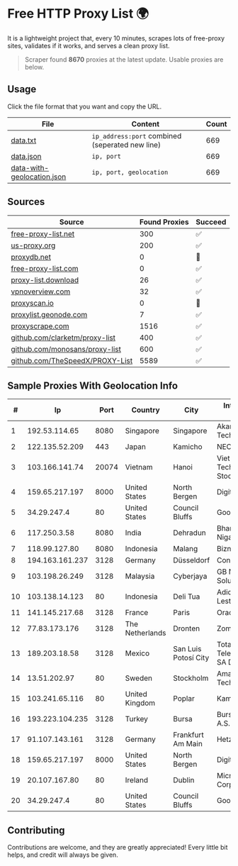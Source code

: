 
# Free HTTP Proxy List 🌍

It is a lightweight project that, every 10 minutes, scrapes lots of free-proxy sites, validates if it works, and serves a clean proxy list.


> Scraper found **8670** proxies at the latest update. Usable proxies are below.

## Usage

Click the file format that you want and copy the URL.


|File|Content|Count|
|----|-------|-----|
|[data.txt](https://raw.githubusercontent.com/themiralay/Proxy-List-World/master/data.txt)|`ip_address:port` combined (seperated new line)|669|
|[data.json](https://raw.githubusercontent.com/themiralay/Proxy-List-World/master/data.json)|`ip, port`|669|
|[data-with-geolocation.json](https://raw.githubusercontent.com/themiralay/Proxy-List-World/master/data-with-geolocation.json)|`ip, port, geolocation`|669|

## Sources

|Source|Found Proxies|Succeed|
|------|-------------|-------|
|[free-proxy-list.net](https://free-proxy-list.net)|300|✅|
|[us-proxy.org](https://www.us-proxy.org)|200|✅|
|[proxydb.net](http://proxydb.net)|0|🚫|
|[free-proxy-list.com](https://free-proxy-list.com/?page=&port=&type%5B%5D=http&type%5B%5D=https&up_time=0&search=Search)|0|✅|
|[proxy-list.download](https://www.proxy-list.download/HTTP)|26|✅|
|[vpnoverview.com](https://vpnoverview.com/privacy/anonymous-browsing/free-proxy-servers)|32|✅|
|[proxyscan.io](https://www.proxyscan.io)|0|🚫|
|[proxylist.geonode.com](https://proxylist.geonode.com/api/proxy-list?limit=300&page=1&sort_by=lastChecked&sort_type=desc&protocols=http,https)|7|✅|
|[proxyscrape.com](https://api.proxyscrape.com/v2/?request=displayproxies&protocol=http&timeout=10000&country=all&ssl=all&anonymity=all)|1516|✅|
|[github.com/clarketm/proxy-list](https://raw.githubusercontent.com/clarketm/proxy-list/master/proxy-list-raw.txt)|400|✅|
|[github.com/monosans/proxy-list](https://raw.githubusercontent.com/monosans/proxy-list/main/proxies/http.txt)|600|✅|
|[github.com/TheSpeedX/PROXY-List](https://raw.githubusercontent.com/TheSpeedX/PROXY-List/master/http.txt)|5589|✅|


## Sample Proxies With Geolocation Info

|#|Ip|Port|Country|City|Internet Service Provider|
|-|--|----|-------|----|-------------------------|
|1|192.53.114.65|8080|Singapore|Singapore|Akamai Technologies, Inc.|
|2|122.135.52.209|443|Japan|Kamicho|NEC BIGLOBE Ltd.|
|3|103.166.141.74|20074|Vietnam|Hanoi|Viet NAM Cloud Technology Joint Stock Company|
|4|159.65.217.197|8000|United States|North Bergen|DigitalOcean, LLC|
|5|34.29.247.4|80|United States|Council Bluffs|Google LLC|
|6|117.250.3.58|8080|India|Dehradun|Bharat Sanchar Nigam Ltd|
|7|118.99.127.80|8080|Indonesia|Malang|Biznet Metronet|
|8|194.163.161.237|3128|Germany|Düsseldorf|Contabo GmbH|
|9|103.198.26.249|3128|Malaysia|Cyberjaya|GB Network Solutions Sdn. Bhd.|
|10|103.138.14.123|80|Indonesia|Deli Tua|Adidaya Infocom Lestari|
|11|141.145.217.68|3128|France|Paris|Oracle Corporation|
|12|77.83.173.176|3128|The Netherlands|Dronten|Zomro B.V.|
|13|189.203.18.58|3128|Mexico|San Luis Potosí City|Total Play Telecomunicaciones SA De CV|
|14|13.51.202.97|80|Sweden|Stockholm|Amazon Technologies Inc.|
|15|103.241.65.116|80|United Kingdom|Poplar|Kamatera Inc|
|16|193.223.104.235|3128|Turkey|Bursa|Bursabil Teknoloji A.S.|
|17|91.107.143.161|3128|Germany|Frankfurt Am Main|Hetzner Online AG|
|18|159.65.217.197|8000|United States|North Bergen|DigitalOcean, LLC|
|19|20.107.167.80|80|Ireland|Dublin|Microsoft Corporation|
|20|34.29.247.4|80|United States|Council Bluffs|Google LLC|



## Contributing

Contributions are welcome, and they are greatly appreciated! Every
little bit helps, and credit will always be given.

